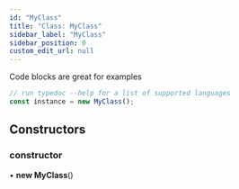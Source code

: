 ```yaml
---
id: "MyClass"
title: "Class: MyClass"
sidebar_label: "MyClass"
sidebar_position: 0
custom_edit_url: null
---
```


Code blocks are great for examples

```typescript
// run typedoc --help for a list of supported languages
const instance = new MyClass();
```

## Constructors

### constructor

• **new MyClass**()
